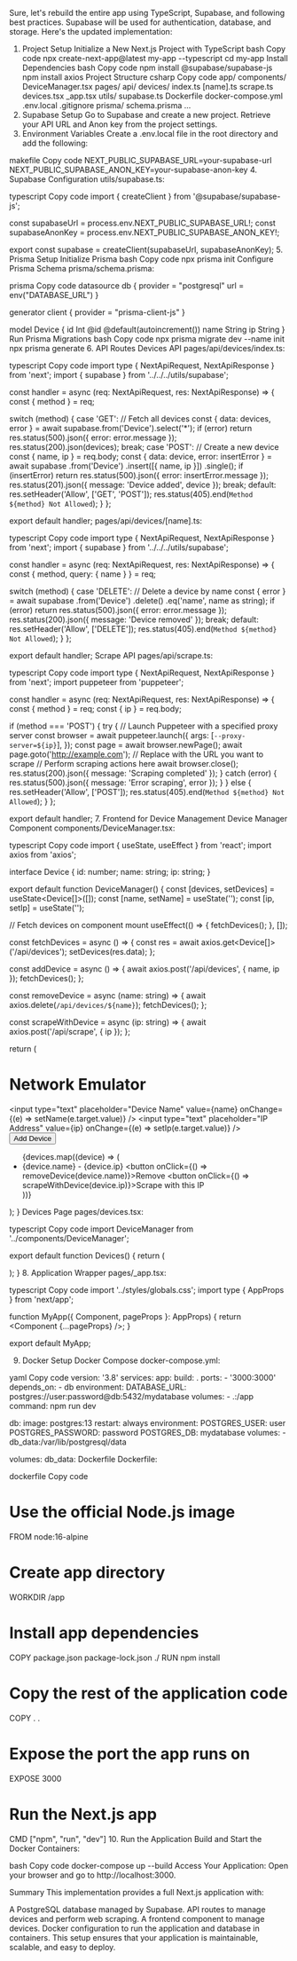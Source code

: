 
Sure, let's rebuild the entire app using TypeScript, Supabase, and following best practices. Supabase will be used for authentication, database, and storage. Here's the updated implementation:

1. Project Setup
Initialize a New Next.js Project with TypeScript
bash
Copy code
npx create-next-app@latest my-app --typescript
cd my-app
Install Dependencies
bash
Copy code
npm install @supabase/supabase-js
npm install axios
Project Structure
csharp
Copy code
app/
  components/
    DeviceManager.tsx
  pages/
    api/
      devices/
        index.ts
        [name].ts
      scrape.ts
    devices.tsx
    _app.tsx
  utils/
    supabase.ts
  Dockerfile
  docker-compose.yml
  .env.local
  .gitignore
  prisma/
    schema.prisma
  ...
2. Supabase Setup
Go to Supabase and create a new project.
Retrieve your API URL and Anon key from the project settings.
3. Environment Variables
Create a .env.local file in the root directory and add the following:

makefile
Copy code
NEXT_PUBLIC_SUPABASE_URL=your-supabase-url
NEXT_PUBLIC_SUPABASE_ANON_KEY=your-supabase-anon-key
4. Supabase Configuration
utils/supabase.ts:

typescript
Copy code
import { createClient } from '@supabase/supabase-js';

const supabaseUrl = process.env.NEXT_PUBLIC_SUPABASE_URL!;
const supabaseAnonKey = process.env.NEXT_PUBLIC_SUPABASE_ANON_KEY!;

export const supabase = createClient(supabaseUrl, supabaseAnonKey);
5. Prisma Setup
Initialize Prisma
bash
Copy code
npx prisma init
Configure Prisma Schema
prisma/schema.prisma:

prisma
Copy code
datasource db {
  provider = "postgresql"
  url      = env("DATABASE_URL")
}

generator client {
  provider = "prisma-client-js"
}

model Device {
  id    Int     @id @default(autoincrement())
  name  String
  ip    String
}
Run Prisma Migrations
bash
Copy code
npx prisma migrate dev --name init
npx prisma generate
6. API Routes
Devices API
pages/api/devices/index.ts:

typescript
Copy code
import type { NextApiRequest, NextApiResponse } from 'next';
import { supabase } from '../../../utils/supabase';

const handler = async (req: NextApiRequest, res: NextApiResponse) => {
  const { method } = req;

  switch (method) {
    case 'GET':
      // Fetch all devices
      const { data: devices, error } = await supabase.from('Device').select('*');
      if (error) return res.status(500).json({ error: error.message });
      res.status(200).json(devices);
      break;
    case 'POST':
      // Create a new device
      const { name, ip } = req.body;
      const { data: device, error: insertError } = await supabase
        .from('Device')
        .insert([{ name, ip }])
        .single();
      if (insertError) return res.status(500).json({ error: insertError.message });
      res.status(201).json({ message: 'Device added', device });
      break;
    default:
      res.setHeader('Allow', ['GET', 'POST']);
      res.status(405).end(`Method ${method} Not Allowed`);
  }
};

export default handler;
pages/api/devices/[name].ts:

typescript
Copy code
import type { NextApiRequest, NextApiResponse } from 'next';
import { supabase } from '../../../utils/supabase';

const handler = async (req: NextApiRequest, res: NextApiResponse) => {
  const { method, query: { name } } = req;

  switch (method) {
    case 'DELETE':
      // Delete a device by name
      const { error } = await supabase
        .from('Device')
        .delete()
        .eq('name', name as string);
      if (error) return res.status(500).json({ error: error.message });
      res.status(200).json({ message: 'Device removed' });
      break;
    default:
      res.setHeader('Allow', ['DELETE']);
      res.status(405).end(`Method ${method} Not Allowed`);
  }
};

export default handler;
Scrape API
pages/api/scrape.ts:

typescript
Copy code
import type { NextApiRequest, NextApiResponse } from 'next';
import puppeteer from 'puppeteer';

const handler = async (req: NextApiRequest, res: NextApiResponse) => {
  const { method } = req;
  const { ip } = req.body;

  if (method === 'POST') {
    try {
      // Launch Puppeteer with a specified proxy server
      const browser = await puppeteer.launch({
        args: [`--proxy-server=${ip}`],
      });
      const page = await browser.newPage();
      await page.goto('http://example.com'); // Replace with the URL you want to scrape
      // Perform scraping actions here
      await browser.close();
      res.status(200).json({ message: 'Scraping completed' });
    } catch (error) {
      res.status(500).json({ message: 'Error scraping', error });
    }
  } else {
    res.setHeader('Allow', ['POST']);
    res.status(405).end(`Method ${method} Not Allowed`);
  }
};

export default handler;
7. Frontend for Device Management
Device Manager Component
components/DeviceManager.tsx:

typescript
Copy code
import { useState, useEffect } from 'react';
import axios from 'axios';

interface Device {
  id: number;
  name: string;
  ip: string;
}

export default function DeviceManager() {
  const [devices, setDevices] = useState<Device[]>([]);
  const [name, setName] = useState('');
  const [ip, setIp] = useState('');

  // Fetch devices on component mount
  useEffect(() => {
    fetchDevices();
  }, []);

  const fetchDevices = async () => {
    const res = await axios.get<Device[]>('/api/devices');
    setDevices(res.data);
  };

  const addDevice = async () => {
    await axios.post('/api/devices', { name, ip });
    fetchDevices();
  };

  const removeDevice = async (name: string) => {
    await axios.delete(`/api/devices/${name}`);
    fetchDevices();
  };

  const scrapeWithDevice = async (ip: string) => {
    await axios.post('/api/scrape', { ip });
  };

  return (
    <div>
      <h1>Network Emulator</h1>
      <input
        type="text"
        placeholder="Device Name"
        value={name}
        onChange={(e) => setName(e.target.value)}
      />
      <input
        type="text"
        placeholder="IP Address"
        value={ip}
        onChange={(e) => setIp(e.target.value)}
      />
      <button onClick={addDevice}>Add Device</button>
      <ul>
        {devices.map((device) => (
          <li key={device.id}>
            {device.name} - {device.ip}
            <button onClick={() => removeDevice(device.name)}>Remove</button>
            <button onClick={() => scrapeWithDevice(device.ip)}>Scrape with this IP</button>
          </li>
        ))}
      </ul>
    </div>
  );
}
Devices Page
pages/devices.tsx:

typescript
Copy code
import DeviceManager from '../components/DeviceManager';

export default function Devices() {
  return (
    <div>
      <DeviceManager />
    </div>
  );
}
8. Application Wrapper
pages/_app.tsx:

typescript
Copy code
import '../styles/globals.css';
import type { AppProps } from 'next/app';

function MyApp({ Component, pageProps }: AppProps) {
  return <Component {...pageProps} />;
}

export default MyApp;



9. Docker Setup
Docker Compose
docker-compose.yml:

yaml
Copy code
version: '3.8'
services:
  app:
    build: .
    ports:
      - '3000:3000'
    depends_on:
      - db
    environment:
      DATABASE_URL: postgres://user:password@db:5432/mydatabase
    volumes:
      - .:/app
    command: npm run dev

  db:
    image: postgres:13
    restart: always
    environment:
      POSTGRES_USER: user
      POSTGRES_PASSWORD: password
      POSTGRES_DB: mydatabase
    volumes:
      - db_data:/var/lib/postgresql/data

volumes:
  db_data:
Dockerfile
Dockerfile:

dockerfile
Copy code
# Use the official Node.js image
FROM node:16-alpine

# Create app directory
WORKDIR /app

# Install app dependencies
COPY package.json package-lock.json ./
RUN npm install

# Copy the rest of the application code
COPY . .

# Expose the port the app runs on
EXPOSE 3000

# Run the Next.js app
CMD ["npm", "run", "dev"]
10. Run the Application
Build and Start the Docker Containers:

bash
Copy code
docker-compose up --build
Access Your Application:
Open your browser and go to http://localhost:3000.

Summary
This implementation provides a full Next.js application with:

A PostgreSQL database managed by Supabase.
API routes to manage devices and perform web scraping.
A frontend component to manage devices.
Docker configuration to run the application and database in containers.
This setup ensures that your application is maintainable, scalable, and easy to deploy.






